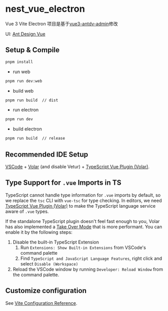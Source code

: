 # nest_vue_electron

Vue 3 Vite Electron
项目是基于[vue3-antdv-admin](https://github.com/buqiyuan/vue3-antdv-admin.git)修改

UI: [Ant Design Vue](https://www.antdv.com/components/overview)

## Setup & Compile
```sh
pnpm install
```

- run web
```sh
pnpm run dev:web
```

- build web
```sh
pnpm run build  // dist
```

- run electron
```sh
pnpm run dev
```

- build electron
```sh
pnpm run build  // release
```

## Recommended IDE Setup

[VSCode](https://code.visualstudio.com/) + [Volar](https://marketplace.visualstudio.com/items?itemName=Vue.volar) (and disable Vetur) + [TypeScript Vue Plugin (Volar)](https://marketplace.visualstudio.com/items?itemName=Vue.vscode-typescript-vue-plugin).

## Type Support for `.vue` Imports in TS

TypeScript cannot handle type information for `.vue` imports by default, so we replace the `tsc` CLI with `vue-tsc` for type checking. In editors, we need [TypeScript Vue Plugin (Volar)](https://marketplace.visualstudio.com/items?itemName=Vue.vscode-typescript-vue-plugin) to make the TypeScript language service aware of `.vue` types.

If the standalone TypeScript plugin doesn't feel fast enough to you, Volar has also implemented a [Take Over Mode](https://github.com/johnsoncodehk/volar/discussions/471#discussioncomment-1361669) that is more performant. You can enable it by the following steps:

1. Disable the built-in TypeScript Extension
    1) Run `Extensions: Show Built-in Extensions` from VSCode's command palette
    2) Find `TypeScript and JavaScript Language Features`, right click and select `Disable (Workspace)`
2. Reload the VSCode window by running `Developer: Reload Window` from the command palette.

## Customize configuration

See [Vite Configuration Reference](https://vitejs.dev/config/).